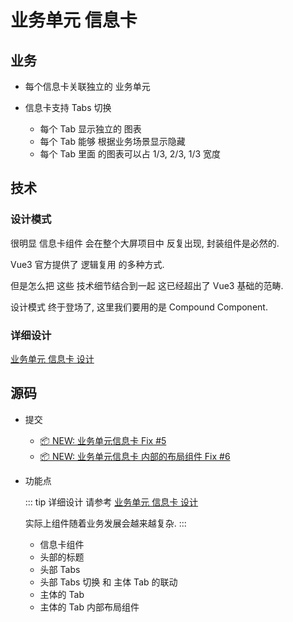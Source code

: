 # 业务单元 信息卡

## 业务

- 每个信息卡关联独立的 <BestPractice>业务单元</BestPractice>

- 信息卡支持 Tabs 切换
  - 每个 Tab 显示独立的 图表
  - 每个 Tab 能够 根据业务场景显示隐藏
  - 每个 Tab 里面 的图表可以占 1/3, 2/3, 1/3 宽度

## 技术

### 设计模式

很明显 信息卡组件 会在整个大屏项目中 反复出现, 封装组件是必然的.

Vue3 官方提供了 <Term>逻辑复用</Term> 的多种方式.

但是怎么把 这些 技术细节结合到一起 这已经超出了 Vue3 基础的范畴.

设计模式 终于登场了, 这里我们要用的是 <Pattern>Compound Component</Pattern>.

### 详细设计

[业务单元 信息卡 设计](/zh/howto/component/business-card.md)

## 源码

- 提交

  - [📦 NEW: 业务单元信息卡 Fix #5](https://github.com/fancn21th/scream/commit/6cd947f2394aac1ad38381a8cae1c409f948bba6)
  - [📦 NEW: 业务单元信息卡 内部的布局组件 Fix #6](https://github.com/fancn21th/scream/commit/e2b0d3e54404e111d1632b6fad64c1d6f12d2801)

- 功能点

  ::: tip
  详细设计 请参考 [业务单元 信息卡 设计](/zh/howto/component/business-card.md)

  实际上组件随着业务发展会越来越复杂.
  :::

  - 信息卡组件
  - 头部的标题
  - 头部 Tabs
  - 头部 Tabs 切换 和 主体 Tab 的联动
  - 主体的 Tab
  - 主体的 Tab 内部布局组件
